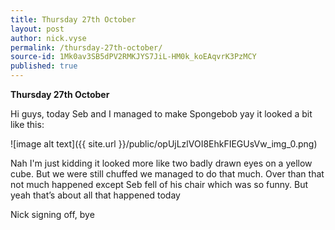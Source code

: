 ```yaml
---
title: Thursday 27th October
layout: post
author: nick.vyse
permalink: /thursday-27th-october/
source-id: 1Mk0av3SB5dPV2RMKJYS7JiL-HM0k_koEAqvrK3PzMCY
published: true
---
```

**Thursday 27th October**

Hi guys, today Seb and I managed to make Spongebob yay it looked a bit like this:

![image alt text]({{ site.url }}/public/opUjLzlVOI8EhkFIEGUsVw_img_0.png)

Nah I'm just kidding it looked more like two badly drawn eyes on a yellow cube. But we were still chuffed we managed to do that much. Over than that not much happened except Seb fell of his chair which was so funny. But yeah that’s about all that happened today

Nick signing off, bye

